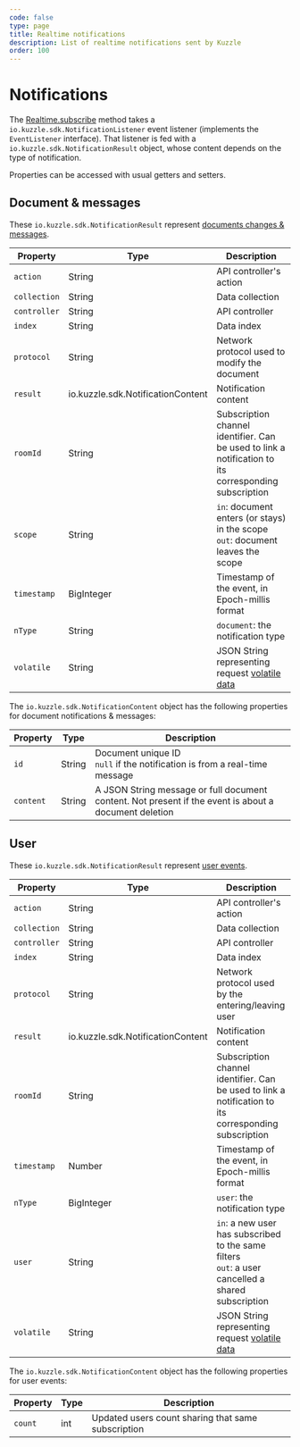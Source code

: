```yaml
---
code: false
type: page
title: Realtime notifications
description: List of realtime notifications sent by Kuzzle
order: 100
---
```


# Notifications

The [Realtime.subscribe](/sdk/java/1/controllers/realtime/subscribe/) method takes a `io.kuzzle.sdk.NotificationListener` event listener (implements the `EventListener` interface).
That listener is fed with a `io.kuzzle.sdk.NotificationResult` object, whose content depends on the type of notification.

Properties can be accessed with usual getters and setters.

## Document & messages

These `io.kuzzle.sdk.NotificationResult` represent [documents changes & messages](/core/1/api/essentials/notifications#documents-changes-messages).

| Property     | Type                              | Description                                                                                           |
| ------------ | --------------------------------- | ----------------------------------------------------------------------------------------------------- |
| `action`     | String                            | API controller's action                                                                               |
| `collection` | String                            | Data collection                                                                                       |
| `controller` | String                            | API controller                                                                                        |
| `index`      | String                            | Data index                                                                                            |
| `protocol`   | String                            | Network protocol used to modify the document                                                          |
| `result`     | io.kuzzle.sdk.NotificationContent | Notification content                                                                                  |
| `roomId`     | String                            | Subscription channel identifier. Can be used to link a notification to its corresponding subscription |
| `scope`      | String                            | `in`: document enters (or stays) in the scope<br/>`out`: document leaves the scope                    |
| `timestamp`  | BigInteger                        | Timestamp of the event, in Epoch-millis format                                                        |
| `nType`      | String                            | `document`: the notification type                                                                     |
| `volatile`   | String                            | JSON String representing request [volatile data](/core/1/api/essentials/volatile-data/)               |

The `io.kuzzle.sdk.NotificationContent` object has the following properties for document notifications & messages:

| Property  | Type   | Description                                                                                           |
| --------- | ------ | ----------------------------------------------------------------------------------------------------- |
| `id`      | String | Document unique ID<br/>`null` if the notification is from a real-time message                         |
| `content` | String | A JSON String message or full document content. Not present if the event is about a document deletion |

## User

These `io.kuzzle.sdk.NotificationResult` represent [user events](/core/1/api/essentials/notifications#user-notification).

| Property     | Type                              | Description                                                                                           |
| ------------ | --------------------------------- | ----------------------------------------------------------------------------------------------------- |
| `action`     | String                            | API controller's action                                                                               |
| `collection` | String                            | Data collection                                                                                       |
| `controller` | String                            | API controller                                                                                        |
| `index`      | String                            | Data index                                                                                            |
| `protocol`   | String                            | Network protocol used by the entering/leaving user                                                    |
| `result`     | io.kuzzle.sdk.NotificationContent | Notification content                                                                                  |
| `roomId`     | String                            | Subscription channel identifier. Can be used to link a notification to its corresponding subscription |
| `timestamp`  | Number                            | Timestamp of the event, in Epoch-millis format                                                        |
| `nType`      | BigInteger                        | `user`: the notification type                                                                         |
| `user`       | String                            | `in`: a new user has subscribed to the same filters<br/>`out`: a user cancelled a shared subscription |
| `volatile`   | String                            | JSON String representing request [volatile data](/core/1/api/essentials/volatile-data/)               |

The `io.kuzzle.sdk.NotificationContent` object has the following properties for user events:

| Property | Type | Description                                        |
| -------- | ---- | -------------------------------------------------- |
| `count`  | int  | Updated users count sharing that same subscription |
